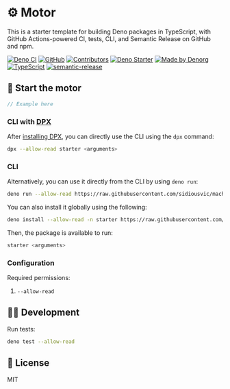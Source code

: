 # ⚙**️** Motor

This is a starter template for building Deno packages in TypeScript, with GitHub Actions-powered CI, tests, CLI, and Semantic Release on GitHub and npm.

[![Deno CI](https://github.com/sidiousvic/machine/workflows/Deno%20CI/badge.svg)](https://github.com/sidiousvic/machine/actions)
[![GitHub](https://img.shields.io/github/license/sidiousvic/machine)](https://github.com/sidiousvic/machine/blob/master/LICENSE)
[![Contributors](https://img.shields.io/github/contributors/sidiousvic/machine)](https://github.com/sidiousvic/machine/graphs/contributors)
[![Deno Starter](https://img.shields.io/badge/deno-starter-brightgreen)](https://denorg.github.io/starter/)
[![Made by Denorg](https://img.shields.io/badge/made%20by-denorg-0082fb)](https://github.com/denorg)
[![TypeScript](https://img.shields.io/badge/types-TypeScript-blue)](https://github.com/sidiousvic/machine)
[![semantic-release](https://img.shields.io/badge/%20%20%F0%9F%93%A6%F0%9F%9A%80-semantic--release-e10079.svg)](https://github.com/semantic-release/semantic-release)

## 🔑 Start the motor

```ts
// Example here
```

### CLI with [DPX](https://github.com/denorg/dpx)

After [installing DPX](https://github.com/denorg/dpx), you can directly use the CLI using the `dpx` command:

```bash
dpx --allow-read starter <arguments>
```

### CLI

Alternatively, you can use it directly from the CLI by using `deno run`:

```bash
deno run --allow-read https://raw.githubusercontent.com/sidiousvic/machine/master/cli.ts <arguments>
```

You can also install it globally using the following:

```bash
deno install --allow-read -n starter https://raw.githubusercontent.com/sidiousvic/machine/master/cli.ts
```

Then, the package is available to run:

```bash
starter <arguments>
```

### Configuration

Required permissions:

1. `--allow-read`

## 👩‍💻 Development

Run tests:

```bash
deno test --allow-read
```

## 📄 License

MIT
